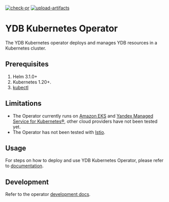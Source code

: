 [![check-pr](https://github.com/ydb-platform/ydb-kubernetes-operator/actions/workflows/check-pr.yml/badge.svg)](https://github.com/ydb-platform/ydb-kubernetes-operator/actions/workflows/check-pr.yml)
[![upload-artifacts](https://github.com/ydb-platform/ydb-kubernetes-operator/actions/workflows/upload-artifacts.yml/badge.svg)](https://github.com/ydb-platform/ydb-kubernetes-operator/actions/workflows/upload-artifacts.yml)

# YDB Kubernetes Operator

The YDB Kubernetes operator deploys and manages YDB resources in a Kubernetes cluster.

## Prerequisites

1. Helm 3.1.0+
2. Kubernetes 1.20+.
3. [kubectl](https://kubernetes.io/docs/tasks/tools/install-kubectl/)

## Limitations

- The Operator currently runs on [Amazon EKS](https://aws.amazon.com/eks/) and [Yandex Managed Service for Kubernetes®](https://cloud.yandex.com/en/services/managed-kubernetes), other cloud providers have not been tested yet.
- The Operator has not been tested with [Istio](https://istio.io/).

## Usage

For steps on how to deploy and use YDB Kubernetes Operator, please refer to [documentation](https://ydb.tech/en/docs/deploy/orchestrated/concepts).

## Development

Refer to the operator [development docs](./docs).
